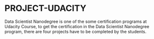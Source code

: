 # PROJECT-UDACITY

Data Scientist Nanodegree is one of the some certification programs at Udacity Course, to get the certification in the Data Scientist Nanodegree program, there are four projects have to be completed by the students.


